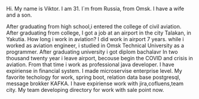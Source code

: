 Hi. My name is Viktor. I am 31. I`m from Russia, from Omsk. I have a wife and a son.

After graduating from high school,i entered the college of civil aviation.
After graduating from college, I got a job at an airport in the city Talakan, in Yakutia.
How long i work in aviation? I did work in airport 7 years.
while i worked as aviation engineer, i studied in Omsk Technical University as a programmer.
After graduating university i got diplom bachalavr
In two thousand twenty year i leave airport, becouse begin the COVID and crisis in aviation.
From that time i work as professional java developer. I have expiriense in financial system. I made microservise
enterprise level.
My favorite techology for work, spring boot, relation data base postgresql, message brokker KAFKA. I have expiriense
work with jira,cofluens,team city.
My team developing directory for work with sale point now.
